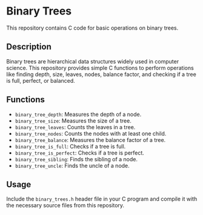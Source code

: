 # Binary Trees

This repository contains C code for basic operations on binary trees.

## Description

Binary trees are hierarchical data structures widely used in computer science. This repository provides simple C functions to perform operations like finding depth, size, leaves, nodes, balance factor, and checking if a tree is full, perfect, or balanced.

## Functions

- `binary_tree_depth`: Measures the depth of a node.
- `binary_tree_size`: Measures the size of a tree.
- `binary_tree_leaves`: Counts the leaves in a tree.
- `binary_tree_nodes`: Counts the nodes with at least one child.
- `binary_tree_balance`: Measures the balance factor of a tree.
- `binary_tree_is_full`: Checks if a tree is full.
- `binary_tree_is_perfect`: Checks if a tree is perfect.
- `binary_tree_sibling`: Finds the sibling of a node.
- `binary_tree_uncle`: Finds the uncle of a node.

## Usage

Include the `binary_trees.h` header file in your C program and compile it with the necessary source files from this repository.
